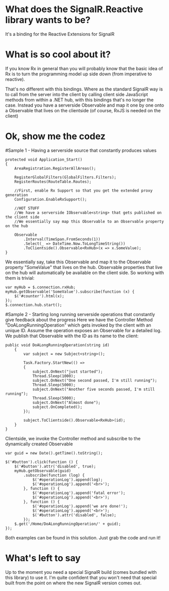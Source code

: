 # What does the SignalR.Reactive library wants to be?

It's a binding for the Reactive Extensions for SignalR

# What is so cool about it?

If you know Rx in general than you will probably know that the basic idea of Rx is to turn 
the programming model up side down (from imperative to reactive). 

That's no different with this bindings. Where as the standard SignalR way is to call from the server
into the client by calling client side JavaScript methods from within a .NET hub, with this bindings 
that's no longer the case. Instead you have a serverside Observable<T> and map it one by one onto
a Observable that lives on the clientside (of course, RxJS is needed on the client)

# Ok, show me the codez


#Sample 1 - Having a serverside source that constantly produces values

    protected void Application_Start()
    {
        AreaRegistration.RegisterAllAreas();

        RegisterGlobalFilters(GlobalFilters.Filters);
        RegisterRoutes(RouteTable.Routes);

        //First, enable Rx Support so that you get the extended proxy generation
        Configuration.EnableRxSupport();

        //HOT STUFF
        //We have a serverside IObservable<string> that gets published on the client side
        //We essentially say map this Observable to an Observable property on the hub

        Observable
            .Interval(TimeSpan.FromSeconds(1))
            .Select(_ => DateTime.Now.ToLongTimeString())
            .ToClientside().Observable<RxHub>(x => x.SomeValue);
    }
    
We essentially say, take this Observable and map it to the Observable property "SomeValue" that lives on the hub.
Observable properties that live on the hub will automatically be available on the client side.
So working with them is trivial:

    var myHub = $.connection.rxHub;
    myHub.getObservable('SomeValue').subscribe(function (x) {
        $('#counter').html(x);
    });
    $.connection.hub.start();
    
#Sample 2 - Starting long running serverside operations that constantly give feedback about the progress
Here we have the Controller Method "DoALongRunningOperation" which gets invoked by the client with an unique
ID. Assume the operation exposes an Observable<string> for a detailed log. We publish that Observable
with the ID as its name to the client:

    public void DoALongRunningOperation(string id)
        {
            var subject = new Subject<string>();

            Task.Factory.StartNew(() =>
            {
                subject.OnNext("just started");
                Thread.Sleep(1000);
                subject.OnNext("One second passed, I'm still running");
                Thread.Sleep(5000);
                subject.OnNext("Another five seconds passed, I'm still running");
                Thread.Sleep(5000);
                subject.OnNext("Almost done");
                subject.OnCompleted();
            });

            subject.ToClientside().Observable<RxHub>(id);
        }
    }

Clientside, we invoke the Controller method and subscribe to the dynamically created Observable

    var guid = new Date().getTime().toString();

    $('#button').click(function () {
        $('#button').attr('disabled', true);
        myHub.getObservable(guid)
            .subscribe(function (log) {
                $('#operationLog').append(log);
                $('#operationLog').append('<br>');
            }, function () {
                $('#operationLog').append('fatal error');
                $('#operationLog').append('<br>');
            }, function () {
                $('#operationLog').append('we are done!');
                $('#operationLog').append('<br>');
                $('#button').attr('disabled', false);
            });
        $.get('/Home/DoALongRunningOperation/' + guid);
    });

Both examples can be found in this solution. Just grab the code and run it!
    
# What's left to say

Up to the moment you need a special SignalR build (comes bundled with this library) to use it.
I'm quite confident that you won't need that special built from the point on where the new SignalR version comes out.